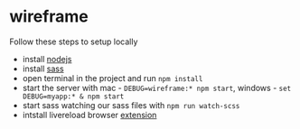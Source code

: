 # wireframe

Follow these steps to setup locally
- install [nodejs](https://nodejs.org/en/)
- install [sass](https://sass-lang.com/install)
- open terminal in the project and run `npm install`
- start the server with mac - `DEBUG=wireframe:* npm start`, windows - `set DEBUG=myapp:* & npm start`
- start sass watching our sass files with `npm run watch-scss`
- intstall livereload browser [extension](http://livereload.com/extensions/)
